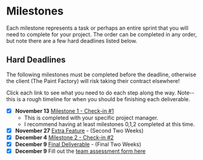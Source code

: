 # Milestones

Each milestone represents a task or perhaps an entire sprint that you will need to complete for your project. The order can be completed in any order, but note there are a few hard deadlines listed below.

## Hard Deadlines 

The following milestones must be completed before the deadline, otherwise the client (The Paint Factory) will risk taking their contract elsewhere!


Click each link to see what you need to do each step along the way. Note--this is a rough timeline for when you should be finishing each deliverable.

- [x] **November 13** [Milestone 1 - Check-in #1](./milestones/4/README.md) 
	- This is completed with your specific project manager.
	- I recommend having at least milestones 0,1,2 completed at this time.
- [x] **November 27** [Extra Feature](extrafeature.md) - (Second Two Weeks)
- [x] **December 4** [Milestone 2 - Check-in #2](./milestones/5_5/README.md) 
- [x] **December 9** [Final Deliverable](FinalDeliverable.md) - (Final Two Weeks)
- [x] **December 9** Fill out the [team assessment form here](https://forms.gle/FwujAEQoQnAT4x6K7)
